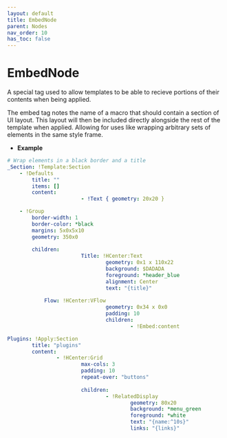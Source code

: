 ```yaml
---
layout: default
title: EmbedNode
parent: Nodes
nav_order: 10
has_toc: false
---
```



# EmbedNode

A special tag used to allow templates to be able to recieve portions of their contents when being applied.

The embed tag notes the name of a macro that should contain a section of UI layout. This layout will then be
included directly alongside the rest of the template when applied. Allowing for uses like wrapping arbitrary
sets of elements in the same style frame.

* **Example**

```yaml
# Wrap elements in a black border and a title
_Section: !Template:Section
    - !Defaults
        title: ""
        items: []
        content:
                        - !Text { geometry: 20x20 }

    - !Group
        border-width: 1
        border-color: *black
        margins: 5x0x5x10
        geometry: 350x0
        
        children:
                        Title: !HCenter:Text
                                geometry: 0x1 x 110x22
                                background: $DADADA
                                foreground: *header_blue
                                alignment: Center
                                text: "{title}"
                
            Flow: !HCenter:VFlow 
                                geometry: 0x34 x 0x0
                                padding: 10
                                children: 
                                        - !Embed:content

Plugins: !Apply:Section
        title: "plugins"
        content:
                - !HCenter:Grid
                        max-cols: 3
                        padding: 10
                        repeat-over: "buttons"
                
                        children:
                                - !RelatedDisplay
                                        geometry: 80x20
                                        background: *menu_green
                                        foreground: *white
                                        text: "{name:^10s}"
                                        links: "{links}"
```